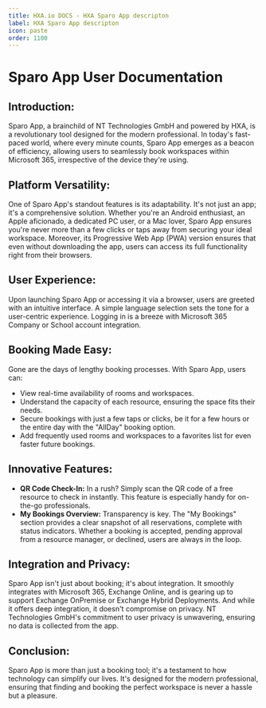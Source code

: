 ```yaml
---
title: HXA.io DOCS - HXA Sparo App descripton
label: HXA Sparo App descripton
icon: paste
order: 1100
---
```

# **Sparo App User Documentation**

## **Introduction:**
Sparo App, a brainchild of NT Technologies GmbH and powered by HXA, is a revolutionary tool designed for the modern professional. In today's fast-paced world, where every minute counts, Sparo App emerges as a beacon of efficiency, allowing users to seamlessly book workspaces within Microsoft 365, irrespective of the device they're using.

## **Platform Versatility:**
One of Sparo App's standout features is its adaptability. It's not just an app; it's a comprehensive solution. Whether you're an Android enthusiast, an Apple aficionado, a dedicated PC user, or a Mac lover, Sparo App ensures you're never more than a few clicks or taps away from securing your ideal workspace. Moreover, its Progressive Web App (PWA) version ensures that even without downloading the app, users can access its full functionality right from their browsers.

## **User Experience:**
Upon launching Sparo App or accessing it via a browser, users are greeted with an intuitive interface. A simple language selection sets the tone for a user-centric experience. Logging in is a breeze with Microsoft 365 Company or School account integration.

## **Booking Made Easy:**
Gone are the days of lengthy booking processes. With Sparo App, users can:
- View real-time availability of rooms and workspaces.
- Understand the capacity of each resource, ensuring the space fits their needs.
- Secure bookings with just a few taps or clicks, be it for a few hours or the entire day with the "AllDay" booking option.
- Add frequently used rooms and workspaces to a favorites list for even faster future bookings.

## **Innovative Features:**
- **QR Code Check-In:** In a rush? Simply scan the QR code of a free resource to check in instantly. This feature is especially handy for on-the-go professionals.
- **My Bookings Overview:** Transparency is key. The "My Bookings" section provides a clear snapshot of all reservations, complete with status indicators. Whether a booking is accepted, pending approval from a resource manager, or declined, users are always in the loop.

## **Integration and Privacy:**
Sparo App isn't just about booking; it's about integration. It smoothly integrates with Microsoft 365, Exchange Online, and is gearing up to support Exchange OnPremise or Exchange Hybrid Deployments. And while it offers deep integration, it doesn't compromise on privacy. NT Technologies GmbH's commitment to user privacy is unwavering, ensuring no data is collected from the app.

## **Conclusion:**
Sparo App is more than just a booking tool; it's a testament to how technology can simplify our lives. It's designed for the modern professional, ensuring that finding and booking the perfect workspace is never a hassle but a pleasure.